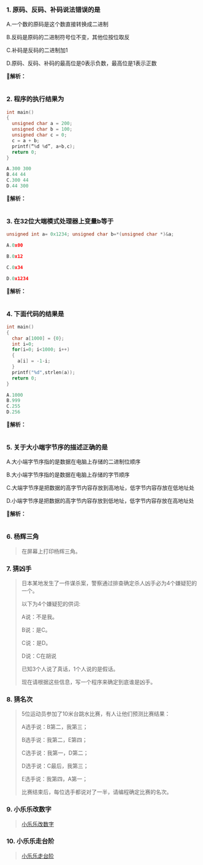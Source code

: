 ### 1. 原码、反码、补码说法错误的是

A.一个数的原码是这个数直接转换成二进制

B.反码是原码的二进制符号位不变，其他位按位取反

C.补码是反码的二进制加1

D.原码、反码、补码的最高位是0表示负数，最高位是1表示正数

**🌟解析：**

```
```



### 2. 程序的执行结果为

```c
int main()
{
  unsigned char a = 200;
  unsigned char b = 100;
  unsigned char c = 0;
  c = a + b;
  printf(“%d %d”, a+b,c);
  return 0;
}

A.300 300
B.44 44
C.300 44
D.44 300
```

**🌟解析：**

```
```



### 3. 在32位大端模式处理器上变量b等于

```c
unsigned int a= 0x1234; unsigned char b=*(unsigned char *)&a;

A.0x00

B.0x12

C.0x34

D.0x1234
```

**🌟解析：**

```
```



### 4. 下面代码的结果是

```c
int main()
{
  char a[1000] = {0};
  int i=0;
  for(i=0; i<1000; i++)
  {
    a[i] = -1-i;
  }
  printf("%d",strlen(a));
  return 0;
}

A.1000
B.999
C.255
D.256
```

**🌟解析：**

```

```





### 5. 关于大小端字节序的描述正确的是

A.大小端字节序指的是数据在电脑上存储的二进制位顺序

B.大小端字节序指的是数据在电脑上存储的字节顺序

C.大端字节序是把数据的高字节内容存放到高地址，低字节内容存放在低地址处

D.小端字节序是把数据的高字节内容存放到低地址，低字节内容存放在高地址处

**🌟解析：**

```

```



### 6. 杨辉三角

>在屏幕上打印杨辉三角。



### 7. 猜凶手

>日本某地发生了一件谋杀案，警察通过排查确定杀人凶手必为4个嫌疑犯的一个。
>
>
>
>以下为4个嫌疑犯的供词:
>
>
>
>A说：不是我。
>
>B说：是C。
>
>C说：是D。
>
>D说：C在胡说
>
>已知3个人说了真话，1个人说的是假话。
>
>
>
>现在请根据这些信息，写一个程序来确定到底谁是凶手。



### 8. 猜名次

>5位运动员参加了10米台跳水比赛，有人让他们预测比赛结果：
>
>
>
>A选手说：B第二，我第三；
>
>B选手说：我第二，E第四；
>
>C选手说：我第一，D第二；
>
>D选手说：C最后，我第三；
>
>E选手说：我第四，A第一；
>
>比赛结束后，每位选手都说对了一半，请编程确定比赛的名次。



### 9. 小乐乐改数字

>[小乐乐改数字](https://www.nowcoder.com/practice/fcd30aac9c4f4028b23919a0c649824d?tpId=107&&tqId=33397&rp=1&ru=/ta/beginner-programmers&qru=/ta/beginner-programmers/question-ranking)



### 10. 小乐乐走台阶

>[小乐乐走台阶](https://www.nowcoder.com/practice/ebf04de0e02c486099d78b7c3aaec255?tpId=107&&tqId=33398&rp=1&ru=/ta/beginner-programmers&qru=/ta/beginner-programmers/question-ranking)








